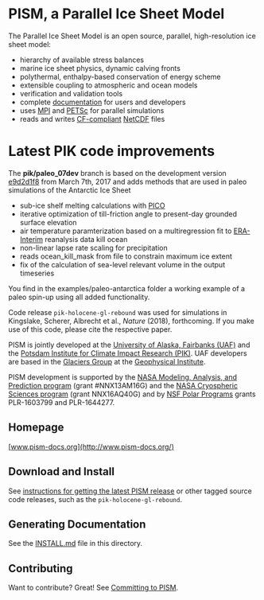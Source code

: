 PISM, a Parallel Ice Sheet Model
================================

The Parallel Ice Sheet Model is an open source, parallel, high-resolution ice sheet model:

* hierarchy of available stress balances
* marine ice sheet physics, dynamic calving fronts
* polythermal, enthalpy-based conservation of energy scheme
* extensible coupling to atmospheric and ocean models
* verification and validation tools
* complete [documentation](http://www.pism-docs.org/) for users and developers
* uses [MPI](http://www-unix.mcs.anl.gov/mpi/) and [PETSc](http://www-unix.mcs.anl.gov/petsc/petsc-as/) for parallel simulations
* reads and writes [CF-compliant](http://cf-pcmdi.llnl.gov/) [NetCDF](http://www.unidata.ucar.edu/software/netcdf/) files


Latest PIK code improvements
=========

The **pik/paleo_07dev** branch is based on the development version [e9d2d1f8](https://github.com/pism/pism/commit/e9d2d1f8b5cba9d0fc47d13753d838aa6b49bf01) from March 7th, 2017 
and adds methods that are used in paleo simulations of the Antarctic Ice Sheet

* sub-ice shelf melting calculations with [PICO](https://www.the-cryosphere-discuss.net/tc-2017-70/) 
* iterative optimization of till-friction angle to present-day grounded surface elevation
* air temperature paramterization based on a multiregression fit to [ERA-Interim](https://www.ecmwf.int/en/forecasts/datasets/reanalysis-datasets/era-interim) reanalysis data
kill ocean
* non-linear lapse rate scaling for precipitation
* reads ocean_kill_mask from file to constrain maximum ice extent
* fix of the calculation of sea-level relevant volume in the output timeseries

You find in the examples/paleo-antarctica folder a working example of a paleo spin-up using all added functionality. 

Code release `pik-holocene-gl-rebound` was used for simulations in 
Kingslake, Scherer, Albrecht et al., *Nature* (2018), forthcoming. 
If you make use of this code, please cite the respective paper.



PISM is jointly developed at the [University of Alaska, Fairbanks (UAF)](http://www.uaf.edu/) and the [Potsdam Institute for Climate Impact Research (PIK)](http://www.pik-potsdam.de/).  UAF developers are based in the [Glaciers Group](http://www.gi.alaska.edu/snowice/glaciers/) at the [Geophysical Institute](http://www.gi.alaska.edu).

PISM development is supported by the [NASA Modeling, Analysis, and Prediction program](http://map.nasa.gov/) (grant #NNX13AM16G) and the [NASA Cryospheric Sciences program](http://ice.nasa.gov/) (grant NNX16AQ40G) and by [NSF Polar Programs](https://nsf.gov/geo/plr/about.jsp) grants PLR-1603799 and PLR-1644277.


Homepage
--------

[www.pism-docs.org](http://www.pism-docs.org/)


Download and Install
--------------------

See [instructions for getting the latest PISM release](http://www.pism-docs.org/wiki/doku.php?id=stable_version) or other tagged source code releases, such as the `pik-holocene-gl-rebound`.


Generating Documentation
------------------------

See the [INSTALL.md](INSTALL.md) file in this directory.

Contributing
------------

Want to contribute? Great! See [Committing to PISM](http://www.pism-docs.org/wiki/doku.php?id=committing).

